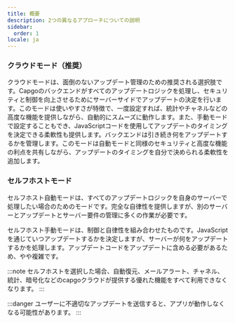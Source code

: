 ```yaml
---
title: 概要
description: 2つの異なるアプローチについての説明
sidebar:
  order: 1
locale: ja
---
```


### クラウドモード（推奨）
クラウドモードは、面倒のないアップデート管理のための推奨される選択肢です。Capgoのバックエンドがすべてのアップデートロジックを処理し、セキュリティと制御を向上させるためにサーバーサイドでアップデートの決定を行います。このモードは使いやすさが特徴で、一度設定すれば、統計やチャネルなどの高度な機能を提供しながら、自動的にスムーズに動作します。また、手動モードで設定することもでき、JavaScriptコードを使用してアップデートのタイミングを決定できる柔軟性も提供します。バックエンドは引き続き何をアップデートするかを管理します。このモードは自動モードと同様のセキュリティと高度な機能の利点を共有しながら、アップデートのタイミングを自分で決められる柔軟性を追加します。

### セルフホストモード

セルフホスト自動モードは、すべてのアップデートロジックを自身のサーバーで処理したい場合のためのモードです。完全な自律性を提供しますが、別のサーバーとアップデートとサーバー要件の管理に多くの作業が必要です。

セルフホスト手動モードは、制御と自律性を組み合わせたものです。JavaScriptを通じていつアップデートするかを決定しますが、サーバーが何をアップデートするかを処理します。アップデートコードをアップデートに含める必要があるため、やや複雑です。

:::note 
セルフホストを選択した場合、自動復元、メールアラート、チャネル、統計、暗号化などのcapgoクラウドが提供する優れた機能をすべて利用できなくなります。
:::

:::danger
ユーザーに不適切なアップデートを送信すると、アプリが動作しなくなる可能性があります。
:::